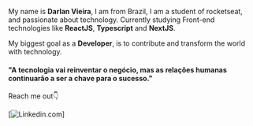 

<!--
### Hi there 👋
**Darlan12/Darlan12** is a ✨ _special_ ✨ repository because its `README.md` (this file) appears on your GitHub profile.

Here are some ideas to get you started:

- 🔭 I’m currently working on ...
- 🌱 I’m currently learning ...
- 👯 I’m looking to collaborate on ...
- 🤔 I’m looking for help with ...
- 💬 Ask me about ...
- 📫 How to reach me: ...
- 😄 Pronouns: ...
- ⚡ Fun fact: ...
-->
 My name is **Darlan Vieira**, I am from Brazil, I am a student of rocketseat, and passionate about technology. Currently studying Front-end technologies like **ReactJS**, **Typescript** and **NextJS**.
 
  My biggest goal as a **Developer**, is to contribute and transform the world  with technology.
  
  #### "A tecnologia vai reinventar o negócio, mas as relações humanas continuarão a ser a chave para o sucesso."
  
  Reach me out👇
  
 [![Linkedin.com](https://www.linkedin.com/in/darlanvieira/)]

